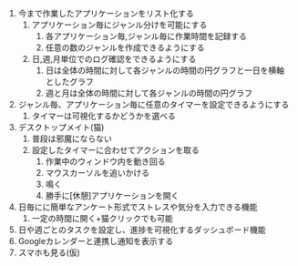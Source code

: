 1. 今まで作業したアプリケーションをリスト化する
   1. アプリケーション毎にジャンル分けを可能にする
      1. 各アプリケーション毎,ジャンル毎に作業時間を記録する
      2. 任意の数のジャンルを作成できるようにする
   2. 日,週,月単位でのログ確認をできるようにする
      1. 日は全体の時間に対して各ジャンルの時間の円グラフと一日を横軸としたグラフ
      2. 週と月は全体の時間に対して各ジャンルの時間の円グラフ
2. ジャンル毎、アプリケーション毎に任意のタイマーを設定できるようにする
   1. タイマーは可視化するかどうかを選べる
3. デスクトップメイト(猫)
   1. 普段は邪魔にならない
   2. 設定したタイマーに合わせてアクションを取る
      1. 作業中のウィンドウ内を動き回る
      2. マウスカーソルを追いかける
      3. 鳴く
      4. 勝手に[休憩]アプリケーションを開く
4. 日毎にに簡単なアンケート形式でストレスや気分を入力できる機能
   1. 一定の時間に開く+猫クリックでも可能
5. 日や週ごとのタスクを設定し、進捗を可視化するダッシュボード機能
6. Googleカレンダーと連携し通知を表示する
7. スマホも見る(仮)